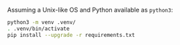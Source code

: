 Assuming a Unix-like OS and Python available as `python3`:
```bash
python3 -m venv .venv/
. .venv/bin/activate
pip install --upgrade -r requirements.txt
```